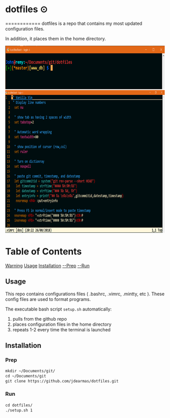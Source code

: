 # dotfiles ⊙
============
dotfiles is a repo that contains my most updated configuration files.

In addition, it places them in the home directory.

<p align="center">
  <img src="https://github.com/jdearmas/dotfiles/blob/master/doc/preview3.png" width="750" height="137">
  <img src="https://github.com/jdearmas/dotfiles/blob/master/doc/preview2.PNG" width="750" height="450">

# Table of Contents
[Warning](##Warning)
[Usage](##Usage)
[Installation](##Installation)
[--Prep](###Prep)
[--Run](###Run)


## Usage
This repo contains configurations files ( .bashrc, .vimrc, .mintty, etc ).
These config files are used to format programs.

The executable bash script ``` setup.sh ``` automatically:
1. pulls from the github repo
2. places configuration files in the home directory
3. repeats 1-2 every time the terminal is launched

## Installation
### Prep
```
mkdir ~/Documents/git/
cd ~/Documents/git
git clone https://github.com/jdearmas/dotfiles.git
```

### Run
```
cd dotfiles/
./setup.sh 1
```
